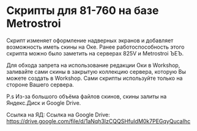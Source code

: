 # Скрипты для 81-760 на базе Metrostroi

Скрипт изменяет оформление надверных экранов и добавляет возможность иметь скины на Оке.
Ранее работоспособность этого скрипта можно было заметить на серверах 825V и Metrostroi ЪЕЪ.

Для обхода запрета на использование редакции Оки в Workshop, заливайте сами скины в закрытую коллекцию сервера, которую Вы можете создать в Workshop. Сами скрипты используйте только на стороне Вашего сервера.

P.s Из-за большого объёма файлов скинов, скины залиты на Яндекс.Диск и Google Drive.

Ссылка на ЯД:
Ссылка на Google Drive: https://drive.google.com/file/d/1aNqh3IzCQQSHfuIdM0k7PEGqyQucaIhc

